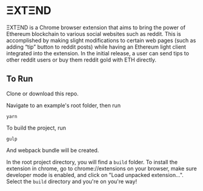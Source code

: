 # ΞXTΞND

ΞXTΞND is a Chrome browser extension that aims to bring the power of Ethereum blockchain to various social websites such as reddit. This is accomplished by making slight modifications to certain web pages (such as adding “tip” button to reddit posts) while having an Ethereum light client integrated into the extension. In the initial release, a user can send tips to other reddit users or buy them reddit gold with ETH directly.

## To Run
Clone or download this repo.

Navigate to an example's root folder, then run

```
yarn 
```

To build the project, run 

```
gulp
```

And webpack bundle will be created. 

In the root project directory, you will find a `build` folder. To install the extension in chrome, go to chrome://extensions on your browser, make sure developer mode is enabled, and click on "Load unpacked extension...". Select the `build` directory and you're on you're way!
